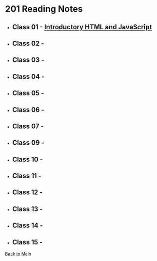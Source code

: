 # 201 Reading Notes

* ## Class 01 - [Introductory HTML and JavaScript](Class-01.md)

* ## Class 02 - []()

* ## Class 03 - []()

* ## Class 04 - []()

* ## Class 05 - []()

* ## Class 06 - []()

* ## Class 07 - []()

* ## Class 09 - []()

* ## Class 10 - []()

* ## Class 11 - []()

* ## Class 12 - []()

* ## Class 13 - []()

* ## Class 14 - []()

* ## Class 15 - []()

[Back to Main](/README.md)
